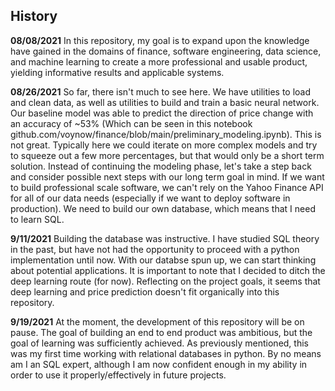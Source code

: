 ## History

**08/08/2021** In this repository, my goal is to expand upon the knowledge have gained in the domains of finance, software engineering, data science, and machine learning to create a more professional and usable product, yielding informative results and applicable systems.

**08/26/2021** So far, there isn't much to see here. We have utilities to load and clean data, as well as utilities to build and train a basic neural network. Our baseline model was able to predict the direction of price change with an accuracy of ~53% (Which can be seen in this notebook github.com/voynow/finance/blob/main/preliminary_modeling.ipynb). This is not great. Typically here we could iterate on more complex models and try to squeeze out a few more percentages, but that would only be a short term solution. Instead of continuing the modeling phase, let's take a step back and consider possible next steps with our long term goal in mind. If we want to build professional scale software, we can't rely on the Yahoo Finance API for all of our data needs (especially if we want to deploy software in production). We need to build our own database, which means that I need to learn SQL.

**9/11/2021** Building the database was instructive. I have studied SQL theory in the past, but have not had the opportunity to proceed with a python implementation until now. With our databse spun up, we can start thinking about potential applications. It is important to note that I decided to ditch the deep learning route (for now). Reflecting on the project goals, it seems that deep learning and price prediction doesn't fit organically into this repository. 

**9/19/2021** At the moment, the development of this repository will be on pause. The goal of building an end to end product was ambitious, but the goal of learning was sufficiently achieved. As previously mentioned, this was my first time working with relational databases in python. By no means am I an SQL expert, although I am now confident enough in my ability in order to use it properly/effectively in future projects.
